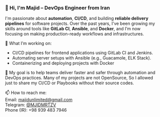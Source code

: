### 👋 Hi, I'm Majid – DevOps Engineer from Iran

I'm passionate about **automation**, **CI/CD**, and building **reliable delivery pipelines** for software projects. Over the past years, I've been growing my skills around tools like **GitLab CI**, **Ansible**, and **Docker**, and I’m now focusing on making production-ready workflows and infrastructures.

🔧 What I’m working on:
- CI/CD pipelines for frontend applications using GitLab CI and Jenkins.
- Automating server setups with Ansible (e.g., Guacamole, ELK Stack).
- Containerizing and deploying projects with Docker

🚀 My goal is to help teams deliver faster and safer through automation and DevOps practices. Many of my projects are not OpenSource, So I allowed just to share my CI/CD or Playbooks without their source codes. 

📫 How to reach me:  
Email: [majidunlimited@gmail.com](mailto:majidunlimited@gmail.com)  
Telegram: [@MJIDMRTZV](https://t.me/mjidmrtzv)  
Phone (IR): +98 939 483 7946

<!---
majidunlimited/majidunlimited is a ✨ special ✨ repository because its `README.md` (this file) appears on your GitHub profile.
You can click the Preview link to take a look at your changes.
--->
